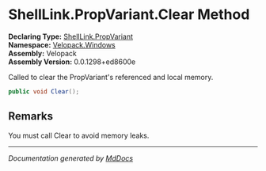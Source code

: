 ﻿<!--  
  <auto-generated>   
    The contents of this file were generated by a tool.  
    Changes to this file may be list if the file is regenerated  
  </auto-generated>   
-->

# ShellLink.PropVariant.Clear Method

**Declaring Type:** [ShellLink.PropVariant](../index.md)  
**Namespace:** [Velopack.Windows](../../../index.md)  
**Assembly:** Velopack  
**Assembly Version:** 0.0.1298+ed8600e

Called to clear the PropVariant's referenced and local memory.

```csharp
public void Clear();
```

## Remarks

You must call Clear to avoid memory leaks.

___

*Documentation generated by [MdDocs](https://github.com/ap0llo/mddocs)*
